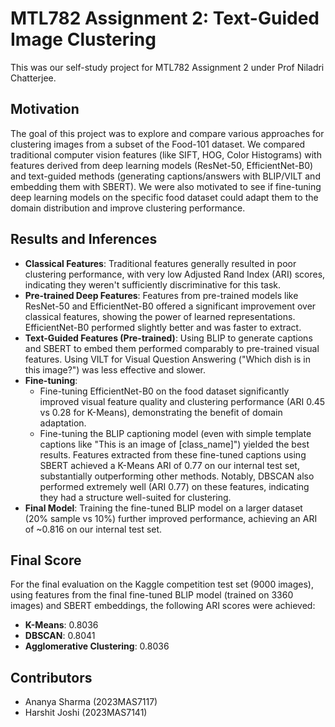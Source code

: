 # MTL782 Assignment 2: Text-Guided Image Clustering

This was our self-study project for MTL782 Assignment 2 under Prof Niladri Chatterjee.

## Motivation

The goal of this project was to explore and compare various approaches for clustering images from a subset of the Food-101 dataset. We compared traditional computer vision features (like SIFT, HOG, Color Histograms) with features derived from deep learning models (ResNet-50, EfficientNet-B0) and text-guided methods (generating captions/answers with BLIP/VILT and embedding them with SBERT). We were also motivated to see if fine-tuning deep learning models on the specific food dataset could adapt them to the domain distribution and improve clustering performance.

## Results and Inferences

* **Classical Features**: Traditional features generally resulted in poor clustering performance, with very low Adjusted Rand Index (ARI) scores, indicating they weren't sufficiently discriminative for this task.
* **Pre-trained Deep Features**: Features from pre-trained models like ResNet-50 and EfficientNet-B0 offered a significant improvement over classical features, showing the power of learned representations. EfficientNet-B0 performed slightly better and was faster to extract.
* **Text-Guided Features (Pre-trained)**: Using BLIP to generate captions and SBERT to embed them performed comparably to pre-trained visual features. Using VILT for Visual Question Answering ("Which dish is in this image?") was less effective and slower.
* **Fine-tuning**:
    * Fine-tuning EfficientNet-B0 on the food dataset significantly improved visual feature quality and clustering performance (ARI 0.45 vs 0.28 for K-Means), demonstrating the benefit of domain adaptation.
    * Fine-tuning the BLIP captioning model (even with simple template captions like "This is an image of [class_name]") yielded the best results. Features extracted from these fine-tuned captions using SBERT achieved a K-Means ARI of 0.77 on our internal test set, substantially outperforming other methods. Notably, DBSCAN also performed extremely well (ARI 0.77) on these features, indicating they had a structure well-suited for clustering.
* **Final Model**: Training the fine-tuned BLIP model on a larger dataset (20% sample vs 10%) further improved performance, achieving an ARI of ~0.816 on our internal test set.

## Final Score

For the final evaluation on the Kaggle competition test set (9000 images), using features from the final fine-tuned BLIP model (trained on 3360 images) and SBERT embeddings, the following ARI scores were achieved:

* **K-Means**: 0.8036  
* **DBSCAN**: 0.8041  
* **Agglomerative Clustering**: 0.8036

## Contributors

* Ananya Sharma (2023MAS7117)
* Harshit Joshi (2023MAS7141)
